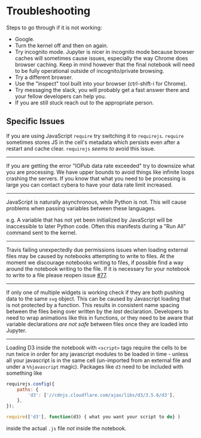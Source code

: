 # Troubleshooting

Steps to go through if it is not working:
+ Google.
+ Turn the kernel off and then on again.
+ Try incognito mode. Jupyter is nicer in incognito mode because browser caches will sometimes cause issues, especially the way Chrome does browser caching. Keep in mind however that the final notebook will need to be fully operational outside of incognito/private browsing.
+ Try a different browser.
+ Use the "inspect" tool built into your browser (ctrl-shift-i for Chrome).
+ Try messaging the slack, you will probably get a fast answer there and your fellow developers can help you.
+ If you are still stuck reach out to the appropriate person.

## Specific Issues

If you are using JavaScript `require` try switching it to `requirejs`. `require` sometimes stores JS in the cell's metadata which persists even after a restart and cache clear. `requirejs` *seems to* avoid this issue.

---

If you are getting the error "IOPub data rate exceeded" try to downsize what you are processing. We have upper bounds to avoid things like infinite loops crashing the servers. If you know that what you need to be processing is large you can contact cybera  to have your data rate limit increased.

---

JavaScript is naturally asynchronous, while Python is not. This will cause problems when passing variables between these languages.

e.g. A variable that has not yet been initialized by JavaScript will be inaccessible to later Python code. Often this manifests during a "Run All" command sent to the kernel.

---

Travis failing unexpectedly due permissions issues when loading external files may be caused by notebooks attempting to write to files. At the moment we discourage notebooks writing to files, if possible find a way around the notebook writing to the file. If it is necessary for your notebook to write to a file please reopen issue [#77](https://github.com/callysto/curriculum-notebooks/issues/77).

---

If only one of multiple widgets is working check if they are both pushing data to the same `svg` object. This can be caused by Javascript loading that is not protected by a function. This results in consistent name spacing between the files being over written by the _last_ declaration. Developers to need to wrap animations like this in functions, or they need to be aware that variable declarations _are not safe_ between files once they are loaded into Jupyter.

---

Loading D3 inside the notebook with `<script>` tags require the cells to be run twice in order for any javascript modules to be loaded in time - unless all your javascript is in the same cell (un-imported from an external file and under a `%%javascript` magic). Packages like `d3` need to be included with something like

```js
requirejs.config({
    paths: { 
        'd3': ['//cdnjs.cloudflare.com/ajax/libs/d3/3.5.6/d3'], 
    },                                       
});

require(['d3'], function(d3) { what you want your script to do} )
```

inside the actual `.js` file _not_ inside the notebook.
